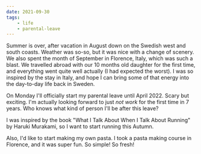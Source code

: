 ```yaml
---
date: 2021-09-30
tags:
    - life
    - parental-leave
---
```


Summer is over, after vacation in August down on the Swedish west and south coasts. Weather was
so-so, but it was nice with a change of scenery. We also spent the month of September in Florence,
Italy, which was such a blast. We travelled abroad with our 10 months old daughter for the first
time, and everything went quite well actually (I had expected the worst). I was so inspired by the
stay in Italy, and hope I can bring some of that energy into the day-to-day life back in Sweden.

On Monday I'll officially start my parental leave until April 2022. Scary but exciting. I'm actually
looking forward to just _not work_ for the first time in 7 years. Who knows what kind of person I'll
be after this leave?

I was inspired by the book "What I Talk About When I Talk About Running" by Haruki Murakami, so I
want to start running this Autumn.

Also, I'd like to start making my own pasta. I took a pasta making course in Florence, and it was
super fun. So simple! So fresh!
